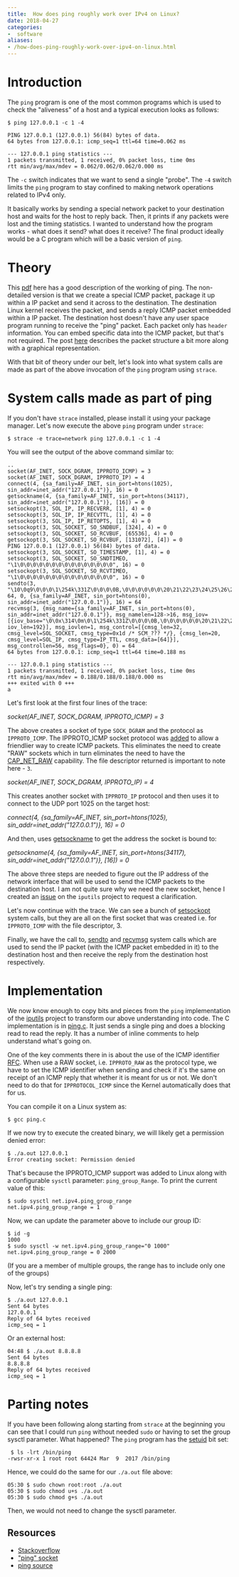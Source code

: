 ```yaml
---
title:  How does ping roughly work over IPv4 on Linux?
date: 2018-04-27
categories:
-  software
aliases:
- /how-does-ping-roughly-work-over-ipv4-on-linux.html
---
```


# Introduction

The `ping` program is one of the most common programs which is used to check the "aliveness" of a host and
a typical execution looks as follows:

```
$ ping 127.0.0.1 -c 1 -4

PING 127.0.0.1 (127.0.0.1) 56(84) bytes of data.
64 bytes from 127.0.0.1: icmp_seq=1 ttl=64 time=0.062 ms

--- 127.0.0.1 ping statistics ---
1 packets transmitted, 1 received, 0% packet loss, time 0ms
rtt min/avg/max/mdev = 0.062/0.062/0.062/0.000 ms
```

The `-c` switch indicates that we want to send a single "probe". The `-4` switch limits the `ping` program to stay
confined to making network operations related to IPv4 only.

It basically works by sending a special network packet to your destination host and waits for the host to 
reply back. Then, it prints if any packets were lost and the timing statistics. I wanted to understand 
how the program works - what does it send? what does it receive? The final product ideally would be a 
C program which will be a basic version of `ping`.

# Theory

This [pdf](http://www.galaxyvisions.com/pdf/white-papers/How_does_Ping_Work_Style_1_GV.pdf) here has a good description
of the working of ping. The non-detailed version is that we create a special ICMP packet, package it up within a IP 
packet and send it across to the destination. The destination Linux kernel receives the packet, and sends a reply
ICMP packet embedded within a IP packet. The destination host doesn't have any user space program running to receive
the "ping" packet. Each packet only has `header` information. You can embed specific data into the ICMP packet, but
that's not required. The post [here](http://www.genetech.com.au/blog/?p=970) describes the packet structure a bit 
more along with a graphical representation.

With that bit of theory under our belt, let's look into what system calls are made as part of the above invocation
of the `ping` program using `strace`.

# System calls made as part of ping

If you don't have `strace` installed, please install it using your package manager. Let's now execute the above `ping` program under `strace`:

```
$ strace -e trace=network ping 127.0.0.1 -c 1 -4
```

You will see the output of the above command similar to:

```
..
socket(AF_INET, SOCK_DGRAM, IPPROTO_ICMP) = 3
socket(AF_INET, SOCK_DGRAM, IPPROTO_IP) = 4
connect(4, {sa_family=AF_INET, sin_port=htons(1025), sin_addr=inet_addr("127.0.0.1")}, 16) = 0
getsockname(4, {sa_family=AF_INET, sin_port=htons(34117), sin_addr=inet_addr("127.0.0.1")}, [16]) = 0
setsockopt(3, SOL_IP, IP_RECVERR, [1], 4) = 0
setsockopt(3, SOL_IP, IP_RECVTTL, [1], 4) = 0
setsockopt(3, SOL_IP, IP_RETOPTS, [1], 4) = 0
setsockopt(3, SOL_SOCKET, SO_SNDBUF, [324], 4) = 0
setsockopt(3, SOL_SOCKET, SO_RCVBUF, [65536], 4) = 0
getsockopt(3, SOL_SOCKET, SO_RCVBUF, [131072], [4]) = 0
PING 127.0.0.1 (127.0.0.1) 56(84) bytes of data.
setsockopt(3, SOL_SOCKET, SO_TIMESTAMP, [1], 4) = 0
setsockopt(3, SOL_SOCKET, SO_SNDTIMEO, "\1\0\0\0\0\0\0\0\0\0\0\0\0\0\0\0", 16) = 0
setsockopt(3, SOL_SOCKET, SO_RCVTIMEO, "\1\0\0\0\0\0\0\0\0\0\0\0\0\0\0\0", 16) = 0
sendto(3, "\10\0q9\0\0\0\1\254k\331Z\0\0\0\0B,\0\0\0\0\0\0\20\21\22\23\24\25\26\27"..., 64, 0, {sa_family=AF_INET, sin_port=htons(0), sin_addr=inet_addr("127.0.0.1")}, 16) = 64
recvmsg(3, {msg_name={sa_family=AF_INET, sin_port=htons(0), sin_addr=inet_addr("127.0.0.1")}, msg_namelen=128->16, msg_iov=[{iov_base="\0\0x\314\0m\0\1\254k\331Z\0\0\0\0B,\0\0\0\0\0\0\20\21\22\23\24\25\26\27"..., iov_len=192}], msg_iovlen=1, msg_control=[{cmsg_len=32, cmsg_level=SOL_SOCKET, cmsg_type=0x1d /* SCM_??? */}, {cmsg_len=20, cmsg_level=SOL_IP, cmsg_type=IP_TTL, cmsg_data=[64]}], msg_controllen=56, msg_flags=0}, 0) = 64
64 bytes from 127.0.0.1: icmp_seq=1 ttl=64 time=0.188 ms

--- 127.0.0.1 ping statistics ---
1 packets transmitted, 1 received, 0% packet loss, time 0ms
rtt min/avg/max/mdev = 0.188/0.188/0.188/0.000 ms
+++ exited with 0 +++
a
```

Let's first look at the first four lines of the trace:

_socket(AF_INET, SOCK_DGRAM, IPPROTO_ICMP) = 3_

The above creates a socket of type `SOCK_DGRAM` and the protocol as `IPPROTO_ICMP`. The IPPROTO_ICMP socket
protocol was [added](https://lwn.net/Articles/443051/) to allow a friendlier way to create ICMP packets. This
eliminates the need to create "RAW" sockets which in turn eliminates the need to have the 
[CAP_NET_RAW](http://man7.org/linux/man-pages/man7/capabilities.7.html) capability. The file descriptor
returned is important to note here - `3`.

_socket(AF_INET, SOCK_DGRAM, IPPROTO_IP) = 4_

This creates another socket with `IPPROTO_IP` protocol and then uses it to connect to the UDP port 1025 on
the target host:

_connect(4, {sa_family=AF_INET, sin_port=htons(1025), sin_addr=inet_addr("127.0.0.1")}, 16) = 0_

And then, uses [getsockname](http://man7.org/linux/man-pages/man2/getsockname.2.html) to get the address
the socket is bound to:

_getsockname(4, {sa_family=AF_INET, sin_port=htons(34117), sin_addr=inet_addr("127.0.0.1")}, [16]) = 0_

The above three steps are needed to figure out the IP address of the network interface that will be used
to send the ICMP packets to the destination host.  I am not quite sure why we need the new socket, hence 
I created an [issue](https://github.com/iputils/iputils/issues/125)  on the `iputils` project  to request a
clarification.

Let's now continue with the trace. We can see a bunch of [setsockopt](https://linux.die.net/man/2/setsockopt) system 
calls, but they are all on the first socket that was created i.e. for `IPPROTO_ICMP` with the file descriptor, 3.

Finally, we have the call to, [sendto](https://linux.die.net/man/2/sendto) and [recvmsg](https://linux.die.net/man/2/recvmsg) 
system calls which are used to send the IP packet (with the ICMP packet embedded in it) to the destination host and then
receive the reply from the destination host respectively.

# Implementation

We now know enough to copy bits and pieces from the `ping` implementation of the
[iputils](https://github.com/iputils/iputils) project to transform our above understanding into code.
The C implementation is in [ping.c](https://github.com/amitsaha/ping/blob/master/ping.c). It just sends a single
ping and does a blocking read to read the reply. It has a number of inline comments to help understand what's going on. 

One of the key comments there in is about the use of the ICMP identifier [RFC](http://www.networksorcery.com/enp/rfc/rfc792.txt). 
When use a RAW socket, i.e. `IPPROTO_RAW` as the protocol type, we have to set the ICMP identifier when sending and 
check if it's the same on receipt of an ICMP reply that whether it is meant for us or not. We don't need to do that 
for `IPPROTOCOL_ICMP` since the Kernel automatically does that for us.

You can compile it on a Linux system as:

```
$ gcc ping.c
```

If we now try to execute the created binary, we will likely get a permission denied error:

```
$ ./a.out 127.0.0.1
Error creating socket: Permission denied
```

That's because the IPPROTO_ICMP support was added to Linux along with a configurable `sysctl` parameter: `ping_group_Range`.
To print the current value of this:

```
$ sudo sysctl net.ipv4.ping_group_range
net.ipv4.ping_group_range = 1   0
```

Now, we can update the parameter above to include our group ID:

```
$ id -g
1000
$ sudo sysctl -w net.ipv4.ping_group_range="0 1000"
net.ipv4.ping_group_range = 0 2000
```

(If you are a member of multiple groups, the range has to include only one of the groups)

Now, let's try sending a single ping:

```
$ ./a.out 127.0.0.1
Sent 64 bytes
127.0.0.1
Reply of 64 bytes received
icmp_seq = 1
```

Or an external host:

```
04:48 $ ./a.out 8.8.8.8
Sent 64 bytes
8.8.8.8
Reply of 64 bytes received
icmp_seq = 1
```
# Parting notes

If you have been following along starting from `strace` at the beginning you can see that I could run `ping` without
needed `sudo` or having to set the group sysctl parameter. What happened? The `ping` program has the [setuid](https://www.cyberciti.biz/faq/unix-bsd-linux-setuid-file/) bit set:

```
 $ ls -lrt /bin/ping
-rwsr-xr-x 1 root root 64424 Mar  9  2017 /bin/ping
```

Hence, we could do the same for our `./a.out` file above:

```
05:30 $ sudo chown root:root ./a.out
05:30 $ sudo chmod u+s ./a.out
05:30 $ sudo chmod g+s ./a.out
```

Then, we would not need to change the sysctl parameter.

## Resources

- [Stackoverflow](https://stackoverflow.com/questions/8290046/icmp-sockets-linux)
- ["ping" socket](https://lwn.net/Articles/443051/)
- [ping source](https://github.com/iputils/iputils)
